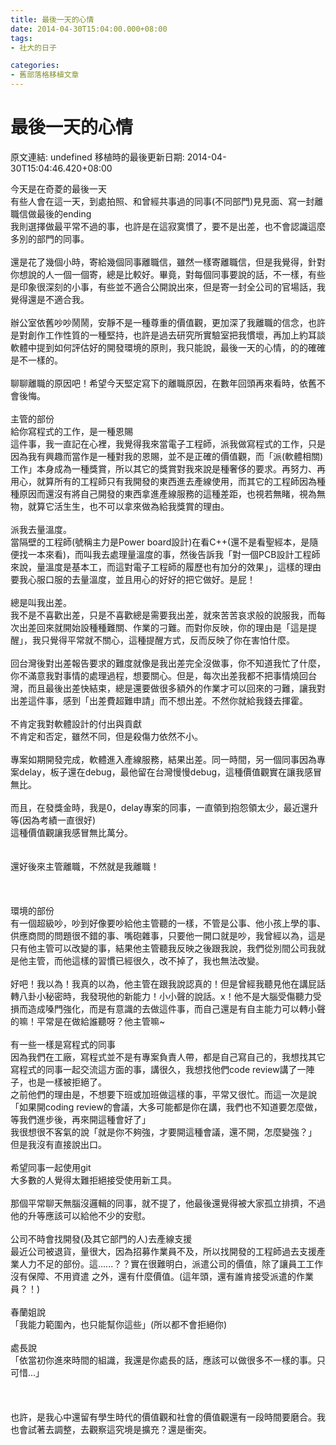 ```yaml
---
title: 最後一天的心情
date: 2014-04-30T15:04:00.000+08:00
tags: 
- 社大的日子

categories:
- 舊部落格移植文章
---
```


# 最後一天的心情

原文連結: undefined
移植時的最後更新日期: 2014-04-30T15:04:46.420+08:00

今天是在奇菱的最後一天<br />有些人會在這一天，到處拍照、和曾經共事過的同事(不同部門)見見面、寫一封離職信做最後的ending<br />我則選擇做最平常不過的事，也許是在這寂寞慣了，要不是出差，也不會認識這麼多別的部門的同事。<br /><br />還是花了幾個小時，寄給幾個同事離職信，雖然一樣寄離職信，但是我覺得，針對你想說的人一個一個寄，總是比較好。畢竟，對每個同事要說的話，不一樣，有些是印象很深刻的小事，有些並不適合公開說出來，但是寄一封全公司的官場話，我覺得還是不適合我。<br /><br />辦公室依舊吵吵鬧鬧，安靜不是一種尊重的價值觀，更加深了我離職的信念，也許是對創作工作性質的一種堅持，也許是過去研究所實驗室把我慣壞，再加上約耳談軟體中提到如何評估好的開發環境的原則，我只能說，最後一天的心情，的的確確是不一樣的。<br /><br />聊聊離職的原因吧！希望今天堅定寫下的離職原因，在數年回頭再來看時，依舊不會後悔。<br /><br />主管的部份<br />給你寫程式的工作，是一種恩賜<br />這件事，我一直記在心裡，我覺得我來當電子工程師，派我做寫程式的工作，只是因為我有興趣而當作是一種對我的恩賜，並不是正確的價值觀，而「派(軟體相關)工作」本身成為一種獎賞，所以其它的獎賞對我來說是種奢侈的要求。再努力、再用心，就算所有的工程師只有我開發的東西進去產線使用，而其它的工程師因為種種原因而還沒有將自己開發的東西拿進產線服務的這種差距，也視若無睹，視為無物，就算它活生生，也不可以拿來做為給我獎賞的理由。<br /><br />派我去量溫度。<br />當隔壁的工程師(號稱主力是Power board設計)在看C++(還不是看聖經本，是隨便找一本來看)，而叫我去處理量溫度的事，然後告訴我「對一個PCB設計工程師來說，量溫度是基本工，而這對電子工程師的履歷也有加分的效果」，這樣的理由要我心服口服的去量溫度，並且用心的好好的把它做好。是屁！<br /><br />總是叫我出差。<br />我不是不喜歡出差，只是不喜歡總是需要我出差，就來苦苦哀求般的說服我，而每次出差回來就開始設種種難關、作業的刁難。而對你反映，你的理由是「這是提醒」，我只覺得平常就不關心，這種提醒方式，反而反映了你在害怕什麼。<br /><br />回台灣後對出差報告要求的難度就像是我出差完全沒做事，你不知道我忙了什麼，你不滿意我對事情的處理過程，想要關心。但是，每次出差我都不把事情燒回台灣，而且最後出差快結束，總是還要做很多額外的作業才可以回來的刁難，讓我對出差這件事，感到「出差費超難申請」而不想出差。不然你就給我錢去揮霍。<br /><br />不肯定我對軟體設計的付出與貢獻<br />不肯定和否定，雖然不同，但是殺傷力依然不小。<br /><br />專案如期開發完成，軟體進入產線服務，結果出差。同一時間，另一個同事因為專案delay，板子還在debug，最他留在台灣慢慢debug，這種價值觀實在讓我感冒無比。<br /><br />而且，在發獎金時，我是0，delay專案的同事，一直領到抱怨領太少，最近還升等(因為考績一直很好)<br />這種價值觀讓我感冒無比萬分。<br /><br /><br />還好後來主管離職，不然就是我離職！<br /><br /><br /><br />環境的部份<br />有一個超級吵，吵到好像要吵給他主管聽的一樣，不管是公事、他小孩上學的事、供應商問的問題很不錯的事、嘴砲雜事，只要他一開口就是吵，我曾經以為，這是只有他主管可以改變的事，結果他主管聽我反映之後跟我說，我們從別間公司我就是他主管，而他這樣的習慣已經很久，改不掉了，我也無法改變。<br /><br />好吧！我以為！我真的以為，他主管在跟我說認真的！但是曾經我聽見他在講屁話轉八卦小秘密時，我發現他的新能力！小小聲的說話。x！他不是大腦受傷聽力受損而造成嗓門強化，而是有意識的去做這件事，而自己還是有自主能力可以轉小聲的嘛！平常是在做給誰聽呀？他主管嘛~<br /><br />有一些一樣是寫程式的同事<br />因為我們在工廠，寫程式並不是有專案負責人帶，都是自己寫自己的，我想找其它寫程式的同事一起交流這方面的事，講很久，我想找他們code review講了一陣子，也是一樣被拒絕了。<br />之前他們的理由是，不想要下班或加班做這樣的事，平常又很忙。而這一次是說「如果開coding review的會議，大多可能都是你在講，我們也不知道要怎麼做，等我們進步後，再來開這種會好了」<br />我很想很不客氣的說「就是你不夠強，才要開這種會議，還不開，怎麼變強？」<br />但是我沒有直接說出口。<br /><br />希望同事一起使用git<br />大多數的人覺得太難拒絕接受使用新工具。<br /><br />那個平常聊天無腦沒邏輯的同事，就不提了，他最後還覺得被大家孤立排擠，不過他的升等應該可以給他不少的安慰。<br /><br />公司不時會找開發(及其它部門的人)去產線支援<br />最近公司被退貨，量很大，因為招募作業員不及，所以找開發的工程師過去支援產業人力不足的部份。這......？？實在很難明白，派遣公司的價值，除了讓員工工作沒有保障、不用資遣 之外，還有什麼價值。(這年頭，還有誰肯接受派遣的作業員？！)<br /><br />春蘭姐說<br />「我能力範圍內，也只能幫你這些」(所以都不會拒絕你)<br /><br />處長說<br />「依當初你進來時間的組識，我還是你處長的話，應該可以做很多不一樣的事。只可惜...」<br /><br /><br /><br />也許，是我心中還留有學生時代的價值觀和社會的價值觀還有一段時間要磨合。我也會試著去調整，去觀察這究境是擴充？還是衝突。
